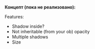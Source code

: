 **Концепт (пока не реализовано):**

Features:
 - Shadow inside?
 - Not inheritable (from your ob) opacity
 - Multiple shadows
 - Size
